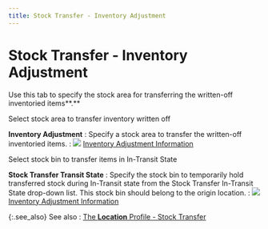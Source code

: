 ```yaml
---
title: Stock Transfer - Inventory Adjustment
---
```


# Stock Transfer - Inventory Adjustment


Use this tab to specify the stock area for transferring the written-off  inventoried items**.**


Select stock area to transfer inventory written off


**Inventory Adjustment**
: Specify a stock area to transfer the written-off  inventoried items.
: ![]({{site.sc_baseurl}}/img/lens.gif) [Inventory  Adjustment Information]({{site.sc_baseurl}}/misc/stock_transfer_information_inventory_adjustment.html)


Select stock bin to transfer items in In-Transit State


**Stock Transfer Transit State**
: Specify the stock bin to temporarily hold transferred  stock during In-Transit state from the Stock Transfer In-Transit State  drop-down list. This stock bin should belong to the origin location.
: ![]({{site.sc_baseurl}}/img/lens.gif) [Inventory  Adjustment Information]({{site.sc_baseurl}}/misc/stock_transfer_information_inventory_adjustment.html)


{:.see_also}
See also
: [The  **Location** Profile - Stock Transfer]({{site.sc_baseurl}}/options/locations-and-sub-locations/set-up-locations/the_location_profile_stock_transfer.html)

